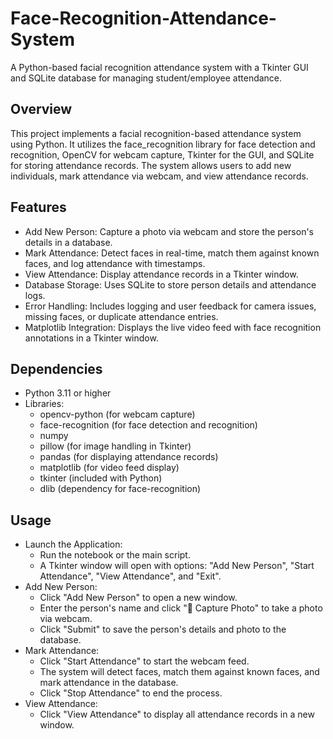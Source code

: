 # Face-Recognition-Attendance-System
A Python-based facial recognition attendance system with a Tkinter GUI and SQLite database for managing student/employee attendance.

## Overview

This project implements a facial recognition-based attendance system using Python. It utilizes the face_recognition library for face detection and recognition, OpenCV for webcam capture, Tkinter for the GUI, and SQLite for storing attendance records. The system allows users to add new individuals, mark attendance via webcam, and view attendance records.

## Features
 - Add New Person: Capture a photo via webcam and store the person's details in a database.
 - Mark Attendance: Detect faces in real-time, match them against known faces, and log attendance with timestamps.
 - View Attendance: Display attendance records in a Tkinter window.
 - Database Storage: Uses SQLite to store person details and attendance logs.
 - Error Handling: Includes logging and user feedback for camera issues, missing faces, or duplicate attendance entries.
 - Matplotlib Integration: Displays the live video feed with face recognition annotations in a Tkinter window.

## Dependencies
 - Python 3.11 or higher
 - Libraries:
   - opencv-python (for webcam capture)
   - face-recognition (for face detection and recognition)
   - numpy
   - pillow (for image handling in Tkinter)
   - pandas (for displaying attendance records)
   - matplotlib (for video feed display)
   - tkinter (included with Python)
   - dlib (dependency for face-recognition)
  


## Usage
 - Launch the Application:
    - Run the notebook or the main script.
    - A Tkinter window will open with options: "Add New Person", "Start Attendance", "View
      Attendance", and "Exit".
 - Add New Person:
   - Click "Add New Person" to open a new window.
   - Enter the person's name and click "📸 Capture Photo" to take a photo via webcam.
   - Click "Submit" to save the person's details and photo to the database.
 - Mark Attendance:
   - Click "Start Attendance" to start the webcam feed.
   - The system will detect faces, match them against known faces, and mark attendance in the         database.
   - Click "Stop Attendance" to end the process.
  - View Attendance:
    - Click "View Attendance" to display all attendance records in a new window.
